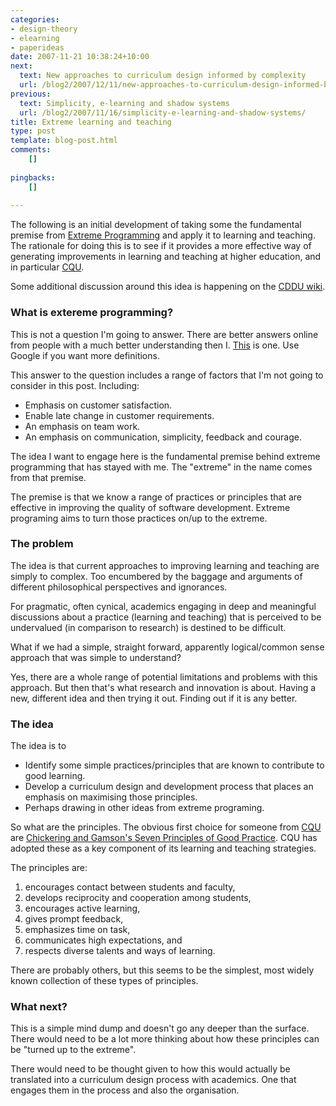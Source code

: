 ```yaml
---
categories:
- design-theory
- elearning
- paperideas
date: 2007-11-21 10:38:24+10:00
next:
  text: New approaches to curriculum design informed by complexity
  url: /blog2/2007/12/11/new-approaches-to-curriculum-design-informed-by-complexity/
previous:
  text: Simplicity, e-learning and shadow systems
  url: /blog2/2007/11/16/simplicity-e-learning-and-shadow-systems/
title: Extreme learning and teaching
type: post
template: blog-post.html
comments:
    []
    
pingbacks:
    []
    
---
```

The following is an initial development of taking some the fundamental premise from [Extreme Programming](http://www.extremeprogramming.org/) and apply it to learning and teaching. The rationale for doing this is to see if it provides a more effective way of generating improvements in learning and teaching at higher education, and in particular [CQU](http://www.cqu.edu.au/).

Some additional discussion around this idea is happening on the [CDDU wiki](http://cddu.cqu.edu.au/index.php/Extreme_learning_and_teaching).

### What is extereme programming?

This is not a question I'm going to answer. There are better answers online from people with a much better understanding then I. [This](http://www.extremeprogramming.org/what.html) is one. Use Google if you want more definitions.

This answer to the question includes a range of factors that I'm not going to consider in this post. Including:

- Emphasis on customer satisfaction.
- Enable late change in customer requirements.
- An emphasis on team work.
- An emphasis on communication, simplicity, feedback and courage.

The idea I want to engage here is the fundamental premise behind extreme programming that has stayed with me. The "extreme" in the name comes from that premise.

The premise is that we know a range of practices or principles that are effective in improving the quality of software development. Extreme programing aims to turn those practices on/up to the extreme.

### The problem

The idea is that current approaches to improving learning and teaching are simply to complex. Too encumbered by the baggage and arguments of different philosophical perspectives and ignorances.

For pragmatic, often cynical, academics engaging in deep and meaningful discussions about a practice (learning and teaching) that is perceived to be undervalued (in comparison to research) is destined to be difficult.

What if we had a simple, straight forward, apparently logical/common sense approach that was simple to understand?

Yes, there are a whole range of potential limitations and problems with this approach. But then that's what research and innovation is about. Having a new, different idea and then trying it out. Finding out if it is any better.

### The idea

The idea is to

- Identify some simple practices/principles that are known to contribute to good learning.
- Develop a curriculum design and development process that places an emphasis on maximising those principles.
- Perhaps drawing in other ideas from extreme programing.

So what are the principles. The obvious first choice for someone from [CQU](http://www.cqu.edu.au/) are [Chickering and Gamson's Seven Principles of Good Practice](http://www.tltgroup.org/seven/home.htm). CQU has adopted these as a key component of its learning and teaching strategies.

The principles are:

1. encourages contact between students and faculty,
2. develops reciprocity and cooperation among students,
3. encourages active learning,
4. gives prompt feedback,
5. emphasizes time on task,
6. communicates high expectations, and
7. respects diverse talents and ways of learning.

There are probably others, but this seems to be the simplest, most widely known collection of these types of principles.

### What next?

This is a simple mind dump and doesn't go any deeper than the surface. There would need to be a lot more thinking about how these principles can be "turned up to the extreme".

There would need to be thought given to how this would actually be translated into a curriculum design process with academics. One that engages them in the process and also the organisation.
